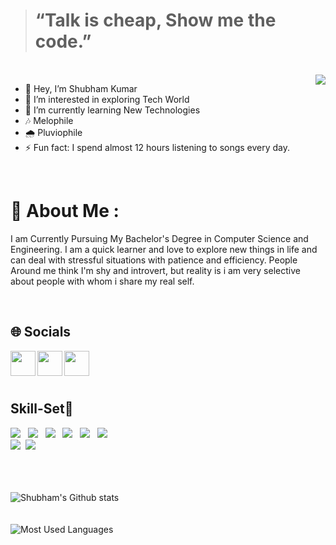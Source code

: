 > # “Talk is cheap, Show me the code.”
<br>

<img align="Right" src="http://github-readme-streak-stats.herokuapp.com?user=shubhamk90&theme=dark&date_format=M%20j%5B%2C%20Y%5D&background=0A0015&fire=00B1DD&ring=00C0DD&currStreakLabel=00C6DD">

 
- 👋 Hey, I’m Shubham Kumar       
- 👀 I’m interested in exploring Tech World
- 🌱 I’m currently learning New Technologies
- 🎶 Melophile 
- 🌧️ Pluviophile
- ⚡ Fun fact: I spend almost 12 hours listening to songs every day.

 <br>
 
# 💫 About Me :
<p>I am Currently Pursuing My Bachelor's Degree in Computer Science and Engineering. I am a quick learner and love to explore new things in life and can deal with stressful situations with patience and efficiency.
People Around me think I'm shy and introvert, but reality is i am very selective about people with whom i share my real self.
</p>
<br>

 ## 🌐 Socials
 <a href="https://www.linkedin.com/in/shubham-kumar-902691202/"><img align="left" width="40px" src="https://cdn-icons-png.flaticon.com/512/174/174857.png" /></a>
<a href="mailto:sharmashubham52y@gmail.com"><img align="left" width="40px" src="https://cdn-icons-png.flaticon.com/512/281/281769.png" /></a>
 <a href="https://www.instagram.com/urs_.shubham/"><img align="left" width="40px" src="https://upload.wikimedia.org/wikipedia/commons/thumb/a/a5/Instagram_icon.png/1024px-Instagram_icon.png" /></a> 
 
<br>
<br>
<br>

 ## Skill-Set🚀
 <div>
 <img src="https://img.shields.io/badge/python%20-%2314354C.svg?&style=for-the-badge&logo=python&logoColor=white"> &nbsp;
 <img src="https://img.shields.io/badge/C%2B%2B-00599C?style=for-the-badge&logo=c%2B%2B&logoColor=white"> &nbsp;
 <img src="https://img.shields.io/badge/C-00599C?style=for-the-badge&logo=c&logoColor=white"> &nbsp;
 <img src="https://img.shields.io/badge/HTML5-E34F26?style=for-the-badge&logo=html5&logoColor=white"> &nbsp;
 <img src="https://img.shields.io/badge/CSS3-1572B6?style=for-the-badge&logo=css3&logoColor=white"> &nbsp;
 <img src="https://img.shields.io/badge/JavaScript-F7DF1E?style=for-the-badge&logo=javascript&logoColor=black">&nbsp;<br>
 <img src="https://img.shields.io/badge/git%20-%23F05033.svg?&style=for-the-badge&logo=git&logoColor=white"/>&nbsp;
 <img src="https://img.shields.io/badge/GitHub-100000?style=for-the-badge&logo=github&logoColor=white"> &nbsp;
 </div>

<br>
<br>
<br>

 ![Shubham's Github stats](https://github-readme-stats.vercel.app/api?username=shubhamk90&show_icons=true&theme=tokyonight) <br> <br> <br>
 ![Most Used Languages](https://github-readme-stats.vercel.app/api/top-langs/?username=shubhamk90&show_icons=true&theme=tokyonight)



